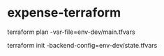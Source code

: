 # expense-terraform
terraform plan -var-file=env-dev/main.tfvars

terraform init -backend-config=env-dev/state.tfvars
